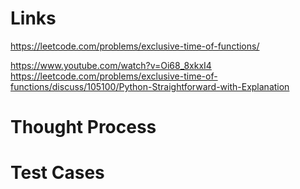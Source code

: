 # Links
https://leetcode.com/problems/exclusive-time-of-functions/

https://www.youtube.com/watch?v=Oi68_8xkxI4
https://leetcode.com/problems/exclusive-time-of-functions/discuss/105100/Python-Straightforward-with-Explanation

# Thought Process

# Test Cases

